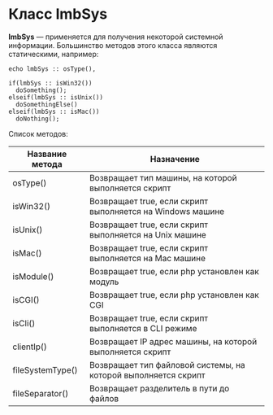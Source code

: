 # Класс lmbSys
**lmbSys** — применяется для получения некоторой системной информации. Большинство методов этого класса являются статическими, например:

    echo lmbSys :: osType(),
 
    if(lmbSys :: isWin32())
      doSomething();
    elseif(lmbSys :: isUnix())
      doSomethingElse()
    elseif(lmbSys :: isMac())
      doNothing();

Список методов:

Название метода | Назначение
----------------|-----------
osType() | Возвращает тип машины, на которой выполняется скрипт
isWin32()	| Возвращает true, если скрипт выполняется на Windows машине
isUnix() | Возвращает true, если скрипт выполняется на Unix машине
isMac()	| Возвращает true, если скрипт выполняется на Mac машине
isModule() | Возвращает true, если php установлен как модуль
isCGI() | Возвращает true, если php установлен как CGI
isCli()	| Возвращает true, если скрипт выполняется в CLI режиме
clientIp() | Возвращает IP адрес машины, на которой выполняется скрипт
fileSystemType() | Возвращает тип файловой системы, на которой выполняется скрипт
fileSeparator() | Возвращает разделитель в пути до файлов
